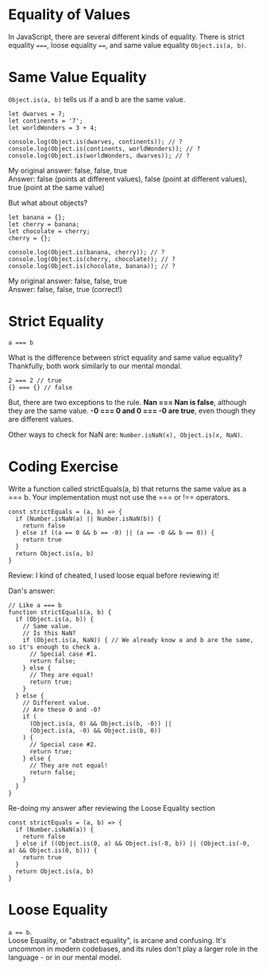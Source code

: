# Equality of Values

In JavaScript, there are several different kinds of equality. There is strict equality ```===```, loose equality ```==```, and same value equality ```Object.is(a, b)```.

# Same Value Equality

```Object.is(a, b)``` tells us if a and b are the same value. 

```
let dwarves = 7;
let continents = '7';
let worldWonders = 3 + 4;

console.log(Object.is(dwarves, continents)); // ?
console.log(Object.is(continents, worldWonders)); // ?
console.log(Object.is(worldWonders, dwarves)); // ?
```

My original answer: false, false, true  
Answer: false (points at different values), false (point at different values), true (point at the same value)

But what about objects?

```
let banana = {};
let cherry = banana;
let chocolate = cherry;
cherry = {};

console.log(Object.is(banana, cherry)); // ?
console.log(Object.is(cherry, chocolate)); // ?
console.log(Object.is(chocolate, banana)); // ?
```

My original answer: false, false, true  
Answer: false, false, true (correct!)

# Strict Equality

```a === b```  

What is the difference between strict equality and same value equality? Thankfully, both work similarly to our mental mondal.

```
2 === 2 // true
{} === {} // false
```

But, there are two exceptions to the rule. <b>Nan === Nan is false</b>, although they are the same value. <b>-0 === 0 and 0 === -0 are true</b>, even though they are different values.

Other ways to check for NaN are: ```Number.isNaN(x), Object.is(x, NaN)```.

# Coding Exercise

Write a function called strictEquals(a, b) that returns the same value as a === b. Your implementation must not use the === or !== operators.

```
const strictEquals = (a, b) => {
  if (Number.isNaN(a) || Number.isNaN(b)) {
    return false
  } else if ((a == 0 && b == -0) || (a == -0 && b == 0)) {
    return true
  }
  return Object.is(a, b)
}
```

Review: I kind of cheated, I used loose equal before reviewing it!

Dan's answer:
```
// Like a === b
function strictEquals(a, b) {
  if (Object.is(a, b)) {
    // Same value.
    // Is this NaN?
    if (Object.is(a, NaN)) { // We already know a and b are the same, so it's enough to check a.
      // Special case #1.
      return false;
    } else {
      // They are equal!
      return true;
    }
  } else {
    // Different value.
    // Are these 0 and -0?
    if (
      (Object.is(a, 0) && Object.is(b, -0)) ||
      (Object.is(a, -0) && Object.is(b, 0))
    ) {
      // Special case #2.
      return true;
    } else {
      // They are not equal!
      return false;
    }
  }
}
```

Re-doing my answer after reviewing the Loose Equality section
```
const strictEquals = (a, b) => {
  if (Number.isNaN(a)) {
    return false
  } else if ((Object.is(0, a) && Object.is(-0, b)) || (Object.is(-0, a) && Object.is(0, b))) {
    return true
  }
  return Object.is(a, b)
}
```

# Loose Equality

```a == b```.  
Loose Equality, or "abstract equality", is arcane and confusing. It's uncommon in modern codebases, and its rules don't play a larger role in the language - or in our mental model. 